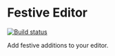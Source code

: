 # Festive Editor

[![Build status](https://ci.appveyor.com/api/projects/status/6pyiq51qil3dgc5q?svg=true)](https://ci.appveyor.com/project/mrlacey/festiveeditor)

Add festive additions to your editor.

